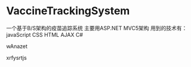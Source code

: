 # VaccineTrackingSystem
一个基于B/S架构的疫苗追踪系统
主要用ASP.NET MVC5架构
用到的技术有：javaScript CSS HTML AJAX C# 



wAnazet


xrfysrtjs
